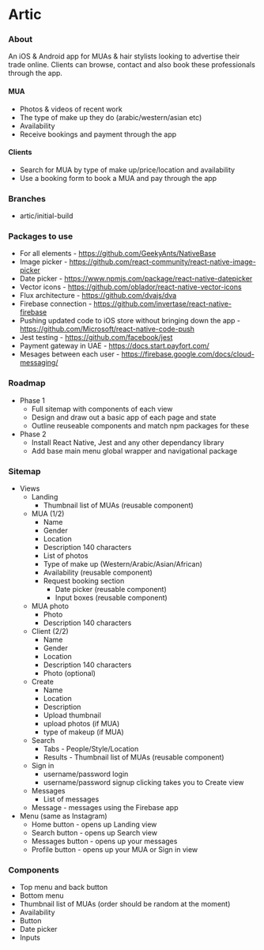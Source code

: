 # Artic

### About

An iOS & Android app for MUAs & hair stylists looking to advertise their trade online. Clients can browse, contact and also book these professionals through the app.

#### MUA
* Photos & videos of recent work
* The type of make up they do (arabic/western/asian etc)
* Availability
* Receive bookings and payment through the app

#### Clients
* Search for MUA by type of make up/price/location and availability
* Use a booking form to book a MUA and pay through the app

### Branches
* artic/initial-build

### Packages to use
* For all elements - https://github.com/GeekyAnts/NativeBase
* Image picker - https://github.com/react-community/react-native-image-picker
* Date picker - https://www.npmjs.com/package/react-native-datepicker
* Vector icons - https://github.com/oblador/react-native-vector-icons
* Flux architecture - https://github.com/dvajs/dva
* Firebase connection - https://github.com/invertase/react-native-firebase
* Pushing updated code to iOS store without bringing down the app - https://github.com/Microsoft/react-native-code-push
* Jest testing - https://github.com/facebook/jest
* Payment gateway in UAE - https://docs.start.payfort.com/
* Mesages between each user - https://firebase.google.com/docs/cloud-messaging/

### Roadmap
* Phase 1
  * Full sitemap with components of each view
  * Design and draw out a basic app of each page and state
  * Outline reuseable components and match npm packages for these
* Phase 2
  * Install React Native, Jest and any other dependancy library
  * Add base main menu global wrapper and navigational package

### Sitemap
* Views
  * Landing
    * Thumbnail list of MUAs (reusable component)
  * MUA (1/2)
    * Name
    * Gender
    * Location
    * Description 140 characters
    * List of photos
    * Type of make up (Western/Arabic/Asian/African)
    * Availability (reusable component)
    * Request booking section
      * Date picker (reusable component)
      * Input boxes (reusable component)
  * MUA photo
    * Photo
    * Description 140 characters
  * Client (2/2)
    * Name
    * Gender
    * Location
    * Description 140 characters
    * Photo (optional)
  * Create
    * Name
    * Location
    * Description
    * Upload thumbnail
    * upload photos (if MUA)
    * type of makeup (if MUA)
  * Search
    * Tabs - People/Style/Location
    * Results - Thumbnail list of MUAs (reusable component)
  * Sign in
    * username/password login
    * username/password signup clicking takes you to Create view
  * Messages
    * List of messages
  * Message - messages using the Firebase app
* Menu (same as Instagram)
  * Home button - opens up Landing view
  * Search button - opens up Search view
  * Messages button - opens up your messages
  * Profile button - opens up your MUA or Sign in view

### Components
* Top menu and back button
* Bottom menu
* Thumbnail list of MUAs (order should be random at the moment)
* Availability
* Button
* Date picker
* Inputs